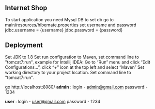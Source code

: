 ## Internet Shop
To start application you need Mysql DB
to set db go to main/resources/hibernate.properties
 set username and password
jdbc.username = {username}
jdbc.password = {password}

## Deployment
Set JDK to 1.8
Set run configuration to Maven, set command line to "tomcat7:run", example for Intellij IDEA:
Go to “Run” menu and click “Edit Configurations…”, click “+” icon at the top left and select “Maven”
Set working directory to your project location.
Set command line to "tomcat7:run".

go http://localhost:8080/
**admin** :
login - admin@gmail.com
password - 1234

**user** :
login - user@gmail.com
password - 1234

